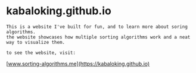 # kabaloking.github.io
	This is a website I've built for fun, and to learn more about soring algorithms.
	the website showcases how multiple sorting algorithms work and a neat way to visualize them.
	
	to see the website, visit:
[www.sorting-algorithms.me](https://kabaloking.github.io)

